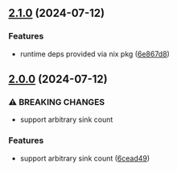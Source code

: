 ## [2.1.0](https://github.com/mightyiam/sink-rotate/compare/v2.0.0...v2.1.0) (2024-07-12)

### Features

* runtime deps provided via nix pkg ([6e867d8](https://github.com/mightyiam/sink-rotate/commit/6e867d8de0afd2d33e7655257cc4e5d753cff37b))

## [2.0.0](https://github.com/mightyiam/sink-rotate/compare/v1.0.4...v2.0.0) (2024-07-12)

### ⚠ BREAKING CHANGES

* support arbitrary sink count

### Features

* support arbitrary sink count ([6cead49](https://github.com/mightyiam/sink-rotate/commit/6cead49d2cc839b5f9124387aaa830dfd39fd4ab))
